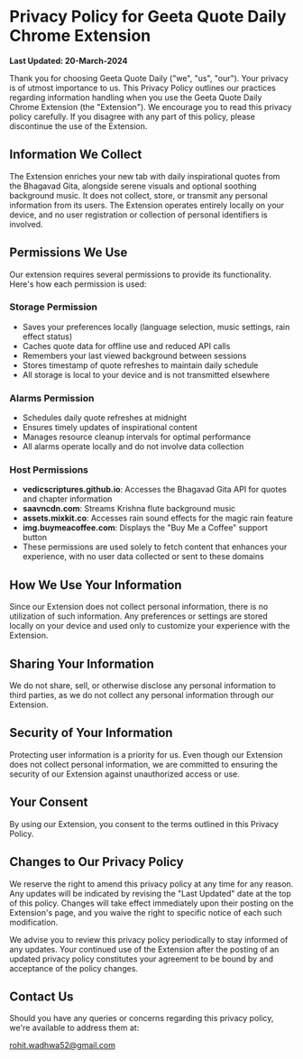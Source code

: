 # Privacy Policy for Geeta Quote Daily Chrome Extension

**Last Updated: 20-March-2024**

Thank you for choosing Geeta Quote Daily ("we", "us", "our"). Your privacy is of utmost importance to us. This Privacy Policy outlines our practices regarding information handling when you use the Geeta Quote Daily Chrome Extension (the "Extension"). We encourage you to read this privacy policy carefully. If you disagree with any part of this policy, please discontinue the use of the Extension.

## Information We Collect

The Extension enriches your new tab with daily inspirational quotes from the Bhagavad Gita, alongside serene visuals and optional soothing background music. It does not collect, store, or transmit any personal information from its users. The Extension operates entirely locally on your device, and no user registration or collection of personal identifiers is involved.

## Permissions We Use

Our extension requires several permissions to provide its functionality. Here's how each permission is used:

### Storage Permission
- Saves your preferences locally (language selection, music settings, rain effect status)
- Caches quote data for offline use and reduced API calls
- Remembers your last viewed background between sessions
- Stores timestamp of quote refreshes to maintain daily schedule
- All storage is local to your device and is not transmitted elsewhere

### Alarms Permission
- Schedules daily quote refreshes at midnight
- Ensures timely updates of inspirational content
- Manages resource cleanup intervals for optimal performance
- All alarms operate locally and do not involve data collection

### Host Permissions
- **vedicscriptures.github.io**: Accesses the Bhagavad Gita API for quotes and chapter information
- **saavncdn.com**: Streams Krishna flute background music
- **assets.mixkit.co**: Accesses rain sound effects for the magic rain feature
- **img.buymeacoffee.com**: Displays the "Buy Me a Coffee" support button
- These permissions are used solely to fetch content that enhances your experience, with no user data collected or sent to these domains

## How We Use Your Information

Since our Extension does not collect personal information, there is no utilization of such information. Any preferences or settings are stored locally on your device and used only to customize your experience with the Extension.

## Sharing Your Information

We do not share, sell, or otherwise disclose any personal information to third parties, as we do not collect any personal information through our Extension.

## Security of Your Information

Protecting user information is a priority for us. Even though our Extension does not collect personal information, we are committed to ensuring the security of our Extension against unauthorized access or use.

## Your Consent

By using our Extension, you consent to the terms outlined in this Privacy Policy.

## Changes to Our Privacy Policy

We reserve the right to amend this privacy policy at any time for any reason. Any updates will be indicated by revising the "Last Updated" date at the top of this policy. Changes will take effect immediately upon their posting on the Extension's page, and you waive the right to specific notice of each such modification.

We advise you to review this privacy policy periodically to stay informed of any updates. Your continued use of the Extension after the posting of an updated privacy policy constitutes your agreement to be bound by and acceptance of the policy changes.

## Contact Us

Should you have any queries or concerns regarding this privacy policy, we're available to address them at:

rohit.wadhwa52@gmail.com
